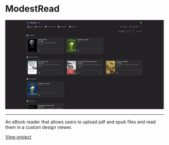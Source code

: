 # ModestRead

![Project preview](./preview.png)

***

An eBook reader that allows users to upload pdf and epub files and read them in a custom design viewer.

[View project](https://modest-read.fly.dev)

